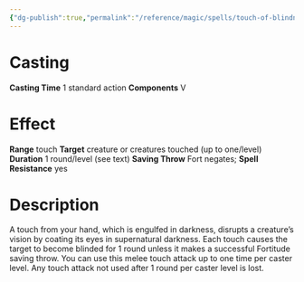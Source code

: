 ```yaml
---
{"dg-publish":true,"permalink":"/reference/magic/spells/touch-of-blindness/","dgHomeLink":true,"dgPassFrontmatter":false}
---
```



# Casting
**Casting Time** 1 standard action
**Components** V

# Effect
**Range** touch
**Target** creature or creatures touched (up to one/level)
**Duration** 1 round/level (see text)
**Saving Throw** Fort negates; **Spell Resistance** yes

# Description
A touch from your hand, which is engulfed in darkness, disrupts a creature’s vision by coating its eyes in supernatural darkness. Each touch causes the target to become blinded for 1 round unless it makes a successful Fortitude saving throw. You can use this melee touch attack up to one time per caster level. Any touch attack not used after 1 round per caster level is lost.